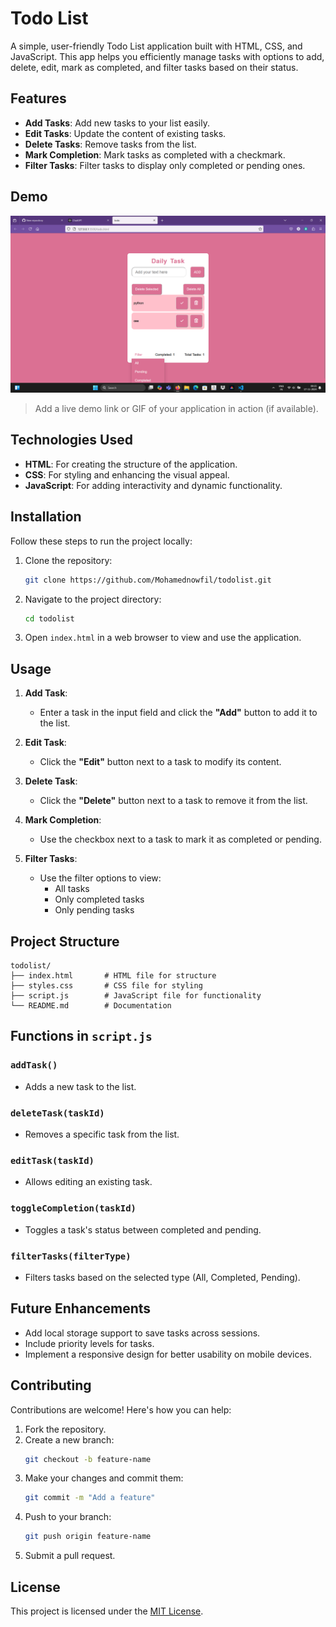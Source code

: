 
# Todo List

A simple, user-friendly Todo List application built with HTML, CSS, and JavaScript. This app helps you efficiently manage tasks with options to add, delete, edit, mark as completed, and filter tasks based on their status.

## Features

- **Add Tasks**: Add new tasks to your list easily.
- **Edit Tasks**: Update the content of existing tasks.
- **Delete Tasks**: Remove tasks from the list.
- **Mark Completion**: Mark tasks as completed with a checkmark.
- **Filter Tasks**: Filter tasks to display only completed or pending ones.

## Demo

![Todo List Demo](todolist.png)

> Add a live demo link or GIF of your application in action (if available).

## Technologies Used

- **HTML**: For creating the structure of the application.
- **CSS**: For styling and enhancing the visual appeal.
- **JavaScript**: For adding interactivity and dynamic functionality.

## Installation

Follow these steps to run the project locally:

1. Clone the repository:
   ```bash
   git clone https://github.com/Mohamednowfil/todolist.git
   ```

2. Navigate to the project directory:
   ```bash
   cd todolist
   ```

3. Open `index.html` in a web browser to view and use the application.

## Usage

1. **Add Task**:  
   - Enter a task in the input field and click the **"Add"** button to add it to the list.

2. **Edit Task**:  
   - Click the **"Edit"** button next to a task to modify its content.

3. **Delete Task**:  
   - Click the **"Delete"** button next to a task to remove it from the list.

4. **Mark Completion**:  
   - Use the checkbox next to a task to mark it as completed or pending.

5. **Filter Tasks**:  
   - Use the filter options to view:
     - All tasks
     - Only completed tasks
     - Only pending tasks

## Project Structure

```
todolist/
├── index.html       # HTML file for structure
├── styles.css       # CSS file for styling
├── script.js        # JavaScript file for functionality
└── README.md        # Documentation
```

## Functions in `script.js`

### `addTask()`
- Adds a new task to the list.

### `deleteTask(taskId)`
- Removes a specific task from the list.

### `editTask(taskId)`
- Allows editing an existing task.

### `toggleCompletion(taskId)`
- Toggles a task's status between completed and pending.

### `filterTasks(filterType)`
- Filters tasks based on the selected type (All, Completed, Pending).

## Future Enhancements

- Add local storage support to save tasks across sessions.
- Include priority levels for tasks.
- Implement a responsive design for better usability on mobile devices.

## Contributing

Contributions are welcome! Here's how you can help:
1. Fork the repository.
2. Create a new branch:
   ```bash
   git checkout -b feature-name
   ```
3. Make your changes and commit them:
   ```bash
   git commit -m "Add a feature"
   ```
4. Push to your branch:
   ```bash
   git push origin feature-name
   ```
5. Submit a pull request.

## License

This project is licensed under the [MIT License](LICENSE).
